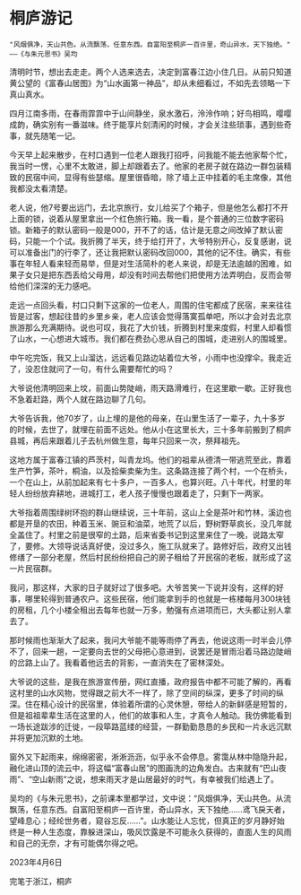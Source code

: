 # 桐庐游记

```
"风烟俱净，天山共色。从流飘荡，任意东西。自富阳至桐庐一百许里，奇山异水，天下独绝。"
——《与朱元思书》吴均  

```

清明时节，想出去走走。两个人选来选去，决定到富春江边小住几日。从前只知道黄公望的《富春山居图》为“山水画第一神品”，却从未细看过，不如先去领略一下真山真水。

四月江南多雨，在春雨霏霏中于山间静坐，泉水激石，泠泠作响；好鸟相鸣，嘤嘤成韵，确实别有一番滋味。终于能享片刻清闲的时候，才会关注些琐事，遇到些奇事，就先随笔一记。

今天早上起来散步，在村口遇到一位老人跟我打招呼，问我能不能去他家帮个忙，我当时一愣，心里不太敢进，脚上却跟着去了。他家的老房子就在路边一群包装精致的民宿中间，显得有些瑟缩。屋里很昏暗，除了墙上正中挂着的毛主席像，其他我都没太看清楚。

老人说，他7号要出远门，去北京旅行，女儿给买了个箱子，但是他怎么都打不开上面的锁，说着从屋里拿出一个红色旅行箱。我一看，是个普通的三位数字密码锁。新箱子的默认密码一般是000，开不了的话，估计是无意之间改掉了默认密码，只能一个个试。我折腾了半天，终于给打开了，大爷特别开心，反复感谢，说可以准备出门的行李了，还让我把默认密码改回000，其他的记不住。确实，有些事在年轻人看来轻而易举，但是对生活简朴的老人来说，却是无法逾越的困难，如果子女只是把东西丢给父母用，却没有时间去帮他们把使用方法弄明白，反而会带给他们深深的无力感吧。

走远一点回头看，村口只剩下这家的一位老人，周围的住宅都成了民宿，来来往往皆是过客，想起往昔的乡里乡亲，老人应该会觉得落寞孤单吧，所以才会对去北京旅游那么充满期待。说也可叹，我花了大价钱，折腾到村里来度假，村里人却看惯了山水，一心想进大城市。我们都在费劲心思从自己的围城，走进别人的围城里。

中午吃完饭，我又上山溜达，远远看见路边站着位大爷，小雨中也没撑伞。我走近了，没忍住就问了一句，有什么需要帮忙的吗？

大爷说他清明回来上坟，前面山势陡峭，雨天路滑难行，在这里歇一歇。正好我也不急着赶路，两个人就在路边聊了几句。

大爷告诉我，他70岁了，山上埋的是他的母亲，在山里生活了一辈子，九十多岁的时候，去世了，就埋在前面不远处。他从小在这里长大，三十多年前搬到了桐庐县城，再后来跟着儿子去杭州做生意，每年只回来一次，祭拜祖先。

这地方属于富春江镇的芦茨村，叫青龙坞。他们的祖辈从德清一带逃荒至此，靠着生产竹笋，茶叶，桐油，以及拾柴卖柴为生。这条路连接了两个村，一个在桥头，一个在山上，从前加起来有七十多户，一百多人，也算兴旺。八十年代，村里的年轻人纷纷放弃耕地，进城打工，老人孩子慢慢也跟着走了，只剩下一两家。

大爷指着周围绿树环抱的群山继续说，三十年前，这山上全是茶叶和竹林，溪边也都是开垦的农田，种着玉米、豌豆和油菜，地荒了以后，野树野草疯长，没几年就全盖住了。村里之前是很窄的土路，后来省委书记到这里来住了一晚，说路太窄了，要修。大领导说话真好使，没过多久，施工队就来了。路修好后，政府又出钱修缮了一部分老屋，然后村民纷纷把自己的房子租给了开民宿的老板，就形成了这一片民宿群。

我问，那这样，大家的日子就好过了很多吧。大爷苦笑一下说并没有，这样的好事，哪里轮得到普通农户。这些民宿，他们能拿到手的也就是一栋楼每月300块钱的房租，几个小楼全租出去每年也就一万多，勉强有点进项而已，大头都让别人拿去了。

那时候雨也渐渐大了起来，我问大爷能不能等雨停了再去，他说这雨一时半会儿停不了，回来一趟，一定要向去世的父母把心意进到，说罢还是冒雨沿着马路边陡峭的岔路上山了。我看着他远去的背影，一直消失在了密林深处。

大爷说的这些，是我在旅游宣传册，网红直播，政府报告中都不可能了解的，再看这村里的山水风物，觉得跟之前大不一样了，除了空间的纵深，更多了时间的纵深。住在精心设计的民宿里，体验着所谓的心灵休憩，带给人的新鲜感是短暂的，但是祖祖辈辈生活在这里的人，他们的故事和人生，才真令人触动。我仿佛能看到一场长途跋涉的迁徙，一段筚路蓝缕的经营，一群勤勤恳恳的乡民和一片永远沉默并将更加沉默的土地。

窗外又下起雨来，绵绵密密，淅淅沥沥，似乎永不会停息。雾霭从林中隐隐升起，融化进山顶的流云中，将这幅“富春山居”的图画洗的边角发白。古来就有“巴山夜雨”、“空山新雨”之说，想来雨天才是山居最好的时气，有幸被我们给遇上了。

吴均的《与朱元思书》，之前课本里都学过，文中说：“风烟俱净，天山共色。从流飘荡，任意东西。自富阳至桐庐一百许里，奇山异水，天下独绝……鸢飞戾天者，望峰息心；经纶世务者，窥谷忘反……”。山水能让人忘忧，但真正的岁月静好始终是一种人生态度，靠躲进深山，吸风饮露是不可能永久获得的，直面人生的风雨和自己的无奈，才有可能偶尔得之吧。


2023年4月6日

完笔于浙江，桐庐